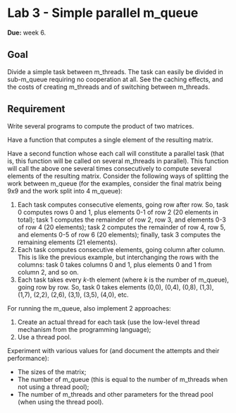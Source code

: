 # Lab 3 - Simple parallel m_queue

**Due:** week 6.

## Goal

Divide a simple task between m_threads. The task can easily be divided in sub-m_queue requiring no cooperation at all. See the caching effects, and the costs of creating m_threads and of switching between m_threads.

## Requirement

Write several programs to compute the product of two matrices.

Have a function that computes a single element of the resulting matrix.

Have a second function whose each call will constitute a parallel task (that is, this function will be called on several m_threads in parallel). This function will call the above one several times consecutively to compute several elements of the resulting matrix. Consider the following ways of splitting the work between m_queue (for the examples, consider the final matrix being 9x9 and the work split into 4 m_queue):

1.  Each task computes consecutive elements, going row after row. So, task 0 computes rows 0 and 1, plus elements 0-1 of row 2 (20 elements in total); task 1 computes the remainder of row 2, row 3, and elements 0-3 of row 4 (20 elements); task 2 computes the remainder of row 4, row 5, and elements 0-5 of row 6 (20 elements); finally, task 3 computes the remaining elements (21 elements).
2.  Each task computes consecutive elements, going column after column. This is like the previous example, but interchanging the rows with the columns: task 0 takes columns 0 and 1, plus elements 0 and 1 from column 2, and so on.
3.  Each task takes every _k_-th element (where _k_ is the number of m_queue), going row by row. So, task 0 takes elements (0,0), (0,4), (0,8), (1,3), (1,7), (2,2), (2,6), (3,1), (3,5), (4,0), etc.

For running the m_queue, also implement 2 approaches:

1.  Create an actual thread for each task (use the low-level thread mechanism from the programming language);
2.  Use a thread pool.

Experiment with various values for (and document the attempts and their performance):

*   The sizes of the matrix;
*   The number of m_queue (this is equal to the number of m_threads when not using a thread pool);
*   The number of m_threads and other parameters for the thread pool (when using the thread pool).